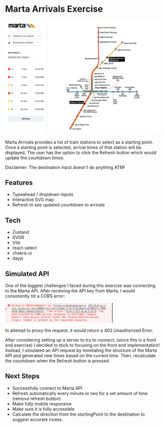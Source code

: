 # Marta Arrivals Exercise

![Application Screenshot](/public/screenshot.png)

Marta Arrivals provides a list of train stations to select as a starting point.
Once a starting point is selected, arrival times of that station will be displayed.
The user has the option to click the Refresh button which would update the countdown times.

Disclaimer: The destination input doesn't do anything ATM!

## Features
- Typeahead / dropdown inputs
- Interactive SVG map
- Refresh to see updated countdown to arrivals

## Tech
- Zustand
- SVGR
- Vite
- react-select
- chakra-ui
- dayjs

## Simulated API
One of the biggest challenges I faced during this exercise was connecting to the Marta API. After receiving the API key from Marta, I would consistently hit a CORS error: 

<img src='public/error-screenshot.png' width='350px'>

In attempt to proxy the request, it would return a 403 Unauthorized Error.

After considering setting up a server to try to connect, (since this is a front end exercise) I decided to stick to focusing on the front end implementation! Instead, I simulated an API request by immitating the structure of the Marta API and generated new times based on the current time. Then, recalculate the countdown when the Refresh button is pressed.

## Next Steps
- Successfully connect to Marta API
- Refresh automatically every minute or two for a set amount of time (remove refresh button)
- Make fully mobile responsive
- Make sure it is fully accessible
- Calculate the direction from the startingPoint to the destination to suggest accurate routes.